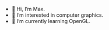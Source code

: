 - 👋 Hi, I’m Max.
- 👀 I’m interested in computer graphics.
- 🌱 I’m currently learning OpenGL.

<!---
MaximusPrimeForever/MaximusPrimeForever is a ✨ special ✨ repository because its `README.md` (this file) appears on your GitHub profile.
You can click the Preview link to take a look at your changes.
--->
